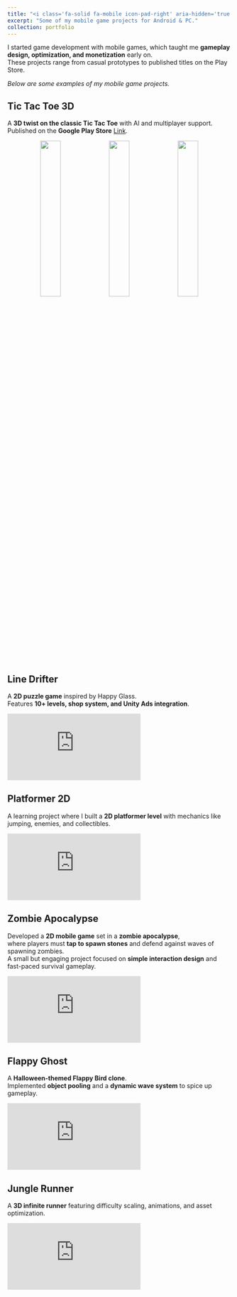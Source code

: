 ```yaml
---
title: "<i class='fa-solid fa-mobile icon-pad-right' aria-hidden='true'></i>Mobile Games"
excerpt: "Some of my mobile game projects for Android & PC."
collection: portfolio
---
```


I started game development with mobile games, which taught me **gameplay design, optimization, and monetization** early on.  
These projects range from casual prototypes to published titles on the Play Store.

<i>Below are some examples of my mobile game projects.</i>
<br>

<div class="project_background" markdown="1">

<div class="video-container">
<div class="video-description-left" markdown="1">

## Tic Tac Toe 3D

A **3D twist on the classic Tic Tac Toe** with AI and multiplayer support.  
Published on the **Google Play Store** [Link](https://play.google.com/store/apps/details?id=com.GraphicsGaming.TicTacToe&hl=en_IN).

</div>

<p align="center">
  <img src="https://play-lh.googleusercontent.com/9tQ2rashZngEZGi8HOoKVGXpcNZyHadnTmEWuLIRJgXjz9strmMZJ_oJ2K-u6FQ4eA=w1052-h592-rw" width="30%" />
  <img src="https://play-lh.googleusercontent.com/bDsLlw93uHwUkAJ_MKIdZxDP9g7vu6dvGP9FZcVmnaipb7lvP6IxxTojKZongQl9d8s=w1052-h592-rw" width="30%" />
  <img src="https://play-lh.googleusercontent.com/Lfi5P4xyLAyMjCRJpWXqQDqFrHcL8Y1io3R1Rv8Zy1AAvQfEuhpWVBS9xdDx-idNnyA=w1052-h592-rw" width="30%" />
</p>

<div class="project_background" markdown="1">

<div class="video-container">

<div class="video-description-right" markdown="1">

## Line Drifter

A **2D puzzle game** inspired by Happy Glass.  
Features **10+ levels, shop system, and Unity Ads integration**.

</div>
</div>
</div>

<div class="project_background" markdown="1">

<div class="video-project">
  <iframe 
          src="https://www.youtube.com/embed/2KP7aNE14-w" 
          frameborder="0" 
          allowfullscreen>
  </iframe>
</div>

<div class="video-description-left" markdown="1">

## Platformer 2D

A learning project where I built a **2D platformer level** with mechanics like jumping, enemies, and collectibles.

</div>

<div class="video-project">
  <iframe 
          src="https://www.youtube.com/embed/XVfSpzA_q_8" 
          frameborder="0" 
          allowfullscreen>
  </iframe>
</div>
</div>
</div>

<div class="project_background" markdown="1">

<div class="video-container">

<div class="video-description-right" markdown="1">

## Zombie Apocalypse

Developed a **2D mobile game** set in a **zombie apocalypse**,  
where players must **tap to spawn stones** and defend against waves of spawning zombies.  
A small but engaging project focused on **simple interaction design** and fast-paced survival gameplay.

</div>

<div class="video-project">
  <iframe 
          src="https://www.youtube.com/embed/OCrdp7OPpiU" 
          frameborder="0" 
          allowfullscreen>
  </iframe>
</div>
</div>
</div>

<div class="project_background" markdown="1">

<div class="video-container">

<div class="video-description-right" markdown="1">

## Flappy Ghost

A **Halloween-themed Flappy Bird clone**.  
Implemented **object pooling** and a **dynamic wave system** to spice up gameplay.

</div>
<div class="video-project">
  <iframe 
          src="https://www.youtube.com/embed/nvYar2yvxGI" 
          frameborder="0" 
          allowfullscreen>
  </iframe>
</div>
</div>
</div>

<div class="project_background" markdown="1">

<div class="video-container">
<div class="video-description-left" markdown="1">

## Jungle Runner

A **3D infinite runner** featuring difficulty scaling, animations, and asset optimization.

</div>

<div class="video-project">
  <iframe 
          src="https://www.youtube.com/embed/D-D5zEVpKTY" 
          frameborder="0" 
          allowfullscreen>
  </iframe>
</div>
</div>
</div>
